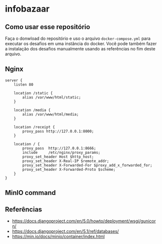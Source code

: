 # infobazaar

## Como usar esse repositório

Faça o donwload do repositório e uso o arquivo `docker-compose.yml` para
executar os desafios em uma instância do docker. Você pode também fazer a instalação dos
desafios manualmente usando as referências no fim deste arquivo.

## Nginx

```
server {
    listen 80

    location /static {
        alias /var/www/html/static;
    }

    location /media {
        alias /var/www/html/media;
    }

    location /receipt {
        proxy_pass http://127.0.0.1:8000;
    }

    location / {
        proxy_pass  http://127.0.0.1:8666;
        include     /etc/nginx/proxy_params;
        proxy_set_header Host $http_host;
        proxy_set_header X-Real-IP $remote_addr;
        proxy_set_header X-Forwarded-For $proxy_add_x_forwarded_for;
        proxy_set_header X-Forwarded-Proto $scheme;
    }
}
```

## MinIO command

## Referências

- https://docs.djangoproject.com/en/5.0/howto/deployment/wsgi/gunicorn/
- https://docs.djangoproject.com/en/5.1/ref/databases/
- https://min.io/docs/minio/container/index.html
